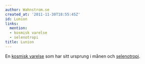 ```yaml
---
author: Wahnstrom.se
created_at: '2011-11-30T18:55:45Z'
id: Lunion
links:
  mention:
  - kosmisk varelse
  - selenotropi
title: Lunion
---
```


En [kosmisk varelse] som har sitt ursprung i månen och [selenotropi].

  [kosmisk varelse]: kosmisk_varelse
  [selenotropi]: selenotropi